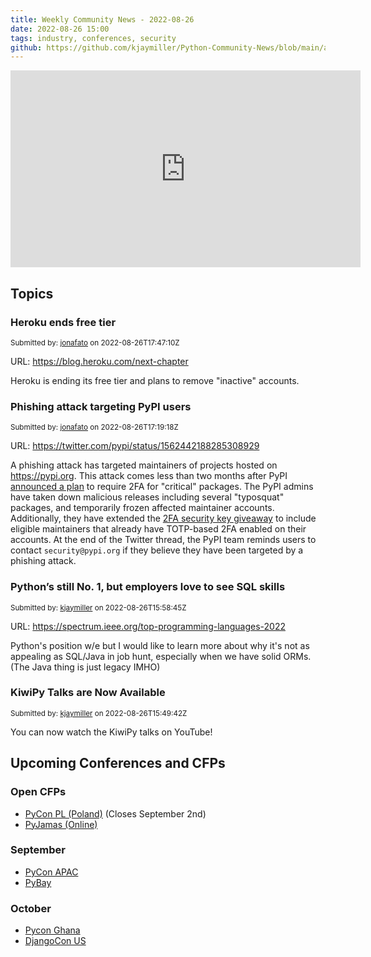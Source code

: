 ```yaml
---
title: Weekly Community News - 2022-08-26
date: 2022-08-26 15:00
tags: industry, conferences, security
github: https://github.com/kjaymiller/Python-Community-News/blob/main/app/content/2022-08-26.md
---
```



<iframe width="560" height="315" src="https://www.youtube.com/embed/_xyKDQJxNOg" title="YouTube video player" frameborder="0" allow="accelerometer; autoplay; clipboard-write; encrypted-media; gyroscope; picture-in-picture" allowfullscreen></iframe>

## Topics
### Heroku ends free tier
<small>Submitted by: [jonafato](https://api.github.com/users/jonafato) on 2022-08-26T17:47:10Z</small>

URL: https://blog.heroku.com/next-chapter

Heroku is ending its free tier and plans to remove "inactive" accounts.


### Phishing attack targeting PyPI users
<small>Submitted by: [jonafato](https://api.github.com/users/jonafato) on 2022-08-26T17:19:18Z</small>

URL: https://twitter.com/pypi/status/1562442188285308929

A phishing attack has targeted maintainers of projects hosted on https://pypi.org. This attack comes less than two months after PyPI [announced a plan](https://twitter.com/pypi/status/1545455297388584960) to require 2FA for "critical" packages. The PyPI admins have taken down malicious releases including several "typosquat" packages, and temporarily frozen affected maintainer accounts. Additionally, they have extended the [2FA security key giveaway](https://pypi.org/security-key-giveaway/) to include eligible maintainers that already have TOTP-based 2FA enabled on their accounts. At the end of the Twitter thread, the PyPI team reminds users to contact `security@pypi.org` if they believe they have been targeted by a phishing attack.


### Python’s still No. 1, but employers love to see SQL skills
<small>Submitted by: [kjaymiller](https://api.github.com/users/kjaymiller) on 2022-08-26T15:58:45Z</small>

URL: https://spectrum.ieee.org/top-programming-languages-2022

Python's position w/e but I would like to learn more about why it's not as appealing as SQL/Java in job hunt, especially when we have solid ORMs. (The Java thing is just legacy IMHO) 

### KiwiPy Talks are Now Available
<small>Submitted by: [kjaymiller](https://api.github.com/users/kjaymiller) on 2022-08-26T15:49:42Z</small>

You can now watch the KiwiPy talks on YouTube!

## Upcoming Conferences and CFPs
### Open CFPs
- [PyCon PL (Poland)](https://pl.pycon.org/2022/en/agenda/) (Closes September 2nd)
- [PyJamas (Online)](https://pyjamas.live/cfp/)

### September
- [PyCon APAC](https://tw.pycon.org/2022/en-us)
- [PyBay](https://pybay.com)

### October
- [Pycon Ghana](https://gh.pycon.org)
- [DjangoCon US](https://2022.djangocon.us)

